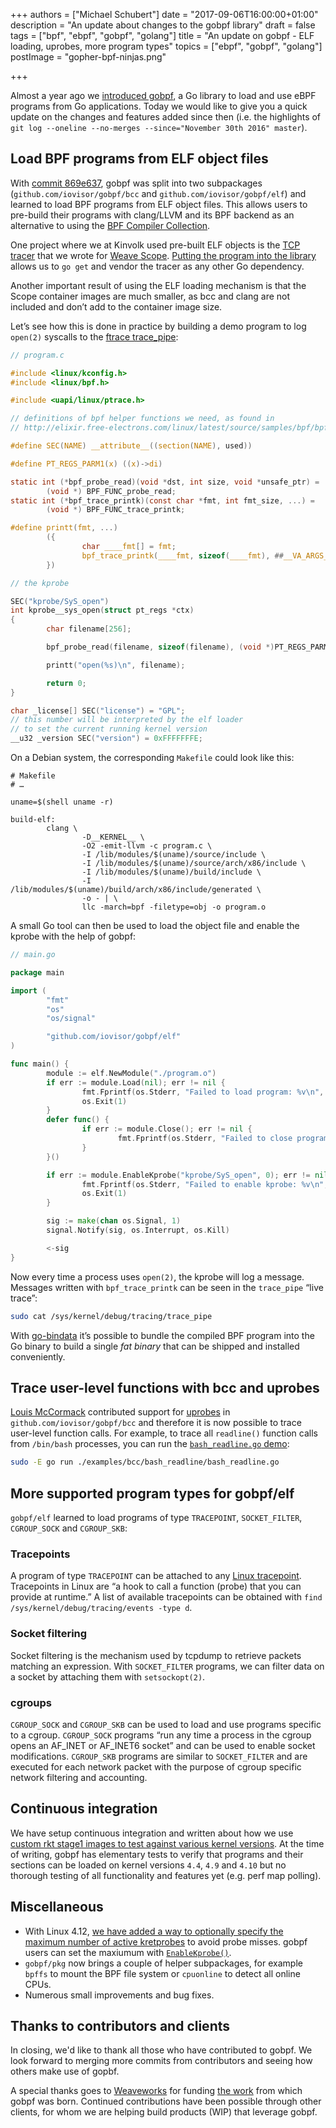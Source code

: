 +++
authors = ["Michael Schubert"]
date = "2017-09-06T16:00:00+01:00"
description = "An update about changes to the gobpf library"
draft = false
tags = ["bpf", "ebpf", "gobpf", "golang"]
title = "An update on gobpf - ELF loading, uprobes, more program types"
topics = ["ebpf", "gobpf", "golang"]
postImage =  "gopher-bpf-ninjas.png"

+++


Almost a year ago we [introduced gobpf](https://kinvolk.io/blog/2016/11/introducing-gobpf---using-ebpf-from-go/), a Go library to load and use eBPF programs from Go applications. Today we would like to give you a quick update on the changes and features added since then (i.e. the highlights of `git log --oneline --no-merges --since="November 30th 2016" master`).
                                        
## Load BPF programs from ELF object files

With [commit 869e637](https://github.com/iovisor/gobpf/pull/6/commits/869e637f483f499254d57d443e7aaadad50dce24), gobpf was split into two subpackages (`github.com/iovisor/gobpf/bcc` and `github.com/iovisor/gobpf/elf`) and learned to load BPF programs from ELF object files. This allows users to pre-build their programs with clang/LLVM and its BPF backend as an alternative to using the [BPF Compiler Collection](https://github.com/iovisor/bcc).

One project where we at Kinvolk used pre-built ELF objects is the [TCP tracer](https://github.com/weaveworks/tcptracer-bpf) that we wrote for [Weave Scope](https://www.weave.works/oss/scope/). [Putting the program into the library](https://github.com/weaveworks/tcptracer-bpf/blob/9ce6fa0d051640576e014332aa9e1a33185c2b9b/pkg/tracer/tcptracer-ebpf.go#L71) allows us to `go get` and vendor the tracer as any other Go dependency.

Another important result of using the ELF loading mechanism is that the Scope container images are much smaller, as bcc and clang are not included and don’t add to the container image size.

Let’s see how this is done in practice by building a demo program to log `open(2)` syscalls to the [ftrace trace_pipe](https://www.kernel.org/doc/Documentation/trace/ftrace.txt):

```c
// program.c

#include <linux/kconfig.h>
#include <linux/bpf.h>

#include <uapi/linux/ptrace.h>

// definitions of bpf helper functions we need, as found in
// http://elixir.free-electrons.com/linux/latest/source/samples/bpf/bpf_helpers.h

#define SEC(NAME) __attribute__((section(NAME), used))

#define PT_REGS_PARM1(x) ((x)->di)

static int (*bpf_probe_read)(void *dst, int size, void *unsafe_ptr) =
        (void *) BPF_FUNC_probe_read;
static int (*bpf_trace_printk)(const char *fmt, int fmt_size, ...) =
        (void *) BPF_FUNC_trace_printk;

#define printt(fmt, ...)                                                   \
        ({                                                                 \
                char ____fmt[] = fmt;                                      \
                bpf_trace_printk(____fmt, sizeof(____fmt), ##__VA_ARGS__); \
        })

// the kprobe

SEC("kprobe/SyS_open")
int kprobe__sys_open(struct pt_regs *ctx)
{
        char filename[256];

        bpf_probe_read(filename, sizeof(filename), (void *)PT_REGS_PARM1(ctx));

        printt("open(%s)\n", filename);

        return 0;
}

char _license[] SEC("license") = "GPL";
// this number will be interpreted by the elf loader
// to set the current running kernel version
__u32 _version SEC("version") = 0xFFFFFFFE;
```

On a Debian system, the corresponding `Makefile` could look like this:

```make
# Makefile
# …

uname=$(shell uname -r)

build-elf:
        clang \
                -D__KERNEL__ \
                -O2 -emit-llvm -c program.c \
                -I /lib/modules/$(uname)/source/include \
                -I /lib/modules/$(uname)/source/arch/x86/include \
                -I /lib/modules/$(uname)/build/include \
                -I /lib/modules/$(uname)/build/arch/x86/include/generated \
                -o - | \
                llc -march=bpf -filetype=obj -o program.o
```

A small Go tool can then be used to load the object file and enable the kprobe with the help of gobpf:

```go
// main.go

package main

import (
        "fmt"
        "os"
        "os/signal"

        "github.com/iovisor/gobpf/elf"
)

func main() {
        module := elf.NewModule("./program.o")
        if err := module.Load(nil); err != nil {
                fmt.Fprintf(os.Stderr, "Failed to load program: %v\n", err)
                os.Exit(1)
        }
        defer func() {
                if err := module.Close(); err != nil {
                        fmt.Fprintf(os.Stderr, "Failed to close program: %v", err)
                }
        }()

        if err := module.EnableKprobe("kprobe/SyS_open", 0); err != nil {
                fmt.Fprintf(os.Stderr, "Failed to enable kprobe: %v\n", err)
                os.Exit(1)
        }

        sig := make(chan os.Signal, 1)
        signal.Notify(sig, os.Interrupt, os.Kill)

        <-sig
}
```

Now every time a process uses `open(2)`, the kprobe will log a message. Messages written with `bpf_trace_printk` can be seen in the `trace_pipe` “live trace”:

```bash
sudo cat /sys/kernel/debug/tracing/trace_pipe
```

With [go-bindata](https://github.com/jteeuwen/go-bindata) it’s possible to bundle the compiled BPF program into the Go binary to build a single _fat binary_ that can be shipped and installed conveniently.

## Trace user-level functions with bcc and uprobes

[Louis McCormack](https://github.com/louism517) contributed support for [uprobes](https://www.kernel.org/doc/Documentation/trace/uprobetracer.txt) in `github.com/iovisor/gobpf/bcc` and therefore it is now possible to trace user-level function calls. For example, to trace all `readline()` function calls from `/bin/bash` processes, you can run the [`bash_readline.go` demo](https://github.com/iovisor/gobpf/blob/de8c86d02193b02067206aae25dde87d2ac78245/examples/bcc/bash_readline/bash_readline.go):

```bash
sudo -E go run ./examples/bcc/bash_readline/bash_readline.go
```

## More supported program types for gobpf/elf

`gobpf/elf` learned to load programs of type `TRACEPOINT`, `SOCKET_FILTER`, `CGROUP_SOCK` and `CGROUP_SKB`:

### Tracepoints

A program of type `TRACEPOINT` can be attached to any [Linux tracepoint](https://www.kernel.org/doc/Documentation/trace/tracepoints.txt). Tracepoints in Linux are “a hook to call a function (probe) that you can provide at runtime.” A list of available tracepoints can be obtained with `find /sys/kernel/debug/tracing/events -type d`.

### Socket filtering

Socket filtering is the mechanism used by tcpdump to retrieve packets matching an expression. With `SOCKET_FILTER` programs, we can filter data on a socket by attaching them with `setsockopt(2)`.

### cgroups

`CGROUP_SOCK` and `CGROUP_SKB` can be used to load and use programs specific to a cgroup. `CGROUP_SOCK`  programs “run any time a process in the cgroup opens an AF_INET or AF_INET6 socket” and can be used to enable socket modifications. `CGROUP_SKB` programs are similar to `SOCKET_FILTER` and are executed for each network packet with the purpose of cgroup specific network filtering and accounting.

## Continuous integration

We have setup continuous integration and written about how we use [custom rkt stage1 images to test against various kernel versions](https://kinvolk.io/blog/2017/02/using-custom-rkt-stage1-images-to-test-against-various-kernel-versions/). At the time of writing, gobpf has elementary tests to verify that programs and their sections can be loaded on kernel versions `4.4`, `4.9` and `4.10` but no thorough testing of all functionality and features yet (e.g. perf map polling).

## Miscellaneous

* With Linux 4.12, [we have added a way to optionally specify the maximum number of active kretprobes](https://github.com/torvalds/linux/commit/696ced4fb1d76802f864d8848aa4716633f83c17) to avoid probe misses. gobpf users can set the maxiumum with [`EnableKprobe()`](https://github.com/iovisor/gobpf/pull/39/commits/5f20e2781bbe279f4d8f9f425799d836786d9077).
* `gobpf/pkg` now brings a couple of helper subpackages, for example `bpffs` to mount the BPF file system or `cpuonline` to detect all online CPUs.
* Numerous small improvements and bug fixes.

## Thanks to contributors and clients

In closing, we'd like to thank all those who have contributed to gobpf. We look forward to merging more commits from contributors and seeing how others make use of gopbf.

A special thanks goes to [Weaveworks](https://www.weave.works/) for funding [the work](https://www.weave.works/blog/improving-performance-reliability-weave-scope-ebpf/) from which gobpf was born. Continued contributions have been possible through other clients, for whom we are helping build products (WIP) that leverage gobpf.

